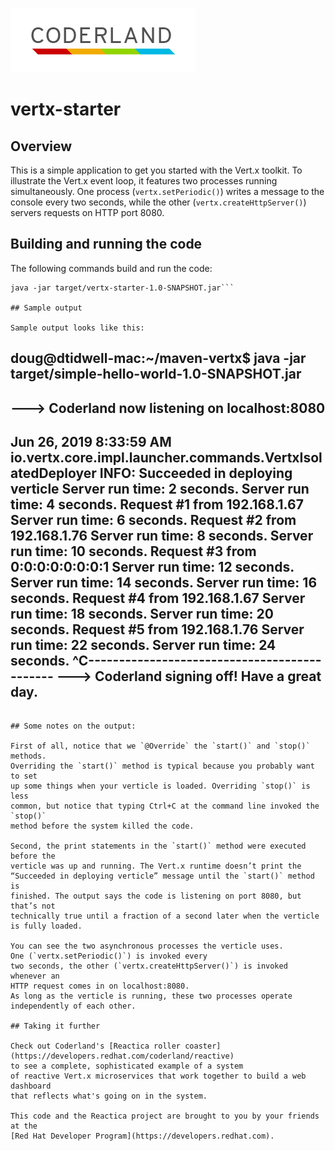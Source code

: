 ![Coderland logo](images/Coderland_logo.png)

# vertx-starter

## Overview

This is a simple application to get you started with the Vert.x toolkit. 
To illustrate the Vert.x event loop, it features
two processes running simultaneously. One process (`vertx.setPeriodic()`) 
writes a message to the
console every two seconds, while the other (`vertx.createHttpServer()`) 
servers requests on HTTP port 8080. 

## Building and running the code

The following commands build and run the code: 

```mvn clean package
java -jar target/vertx-starter-1.0-SNAPSHOT.jar```

## Sample output 

Sample output looks like this: 

```
doug@dtidwell-mac:~/maven-vertx$ java -jar target/simple-hello-world-1.0-SNAPSHOT.jar 
----------------------------------------------
---> Coderland now listening on localhost:8080
----------------------------------------------
Jun 26, 2019 8:33:59 AM io.vertx.core.impl.launcher.commands.VertxIsolatedDeployer
INFO: Succeeded in deploying verticle
Server run time: 2 seconds.
Server run time: 4 seconds.
Request #1 from 192.168.1.67
Server run time: 6 seconds.
Request #2 from 192.168.1.76
Server run time: 8 seconds.
Server run time: 10 seconds.
Request #3 from 0:0:0:0:0:0:0:1
Server run time: 12 seconds.
Server run time: 14 seconds.
Server run time: 16 seconds.
Request #4 from 192.168.1.67
Server run time: 18 seconds.
Server run time: 20 seconds.
Request #5 from 192.168.1.76
Server run time: 22 seconds.
Server run time: 24 seconds.
^C---------------------------------------------
---> Coderland signing off! Have a great day.
---------------------------------------------
```

## Some notes on the output: 

First of all, notice that we `@Override` the `start()` and `stop()` methods. 
Overriding the `start()` method is typical because you probably want to set 
up some things when your verticle is loaded. Overriding `stop()` is less 
common, but notice that typing Ctrl+C at the command line invoked the `stop()` 
method before the system killed the code. 
 
Second, the print statements in the `start()` method were executed before the 
verticle was up and running. The Vert.x runtime doesn’t print the 
“Succeeded in deploying verticle” message until the `start()` method is 
finished. The output says the code is listening on port 8080, but that’s not
technically true until a fraction of a second later when the verticle is fully loaded. 
 
You can see the two asynchronous processes the verticle uses. 
One (`vertx.setPeriodic()`) is invoked every 
two seconds, the other (`vertx.createHttpServer()`) is invoked whenever an 
HTTP request comes in on localhost:8080. 
As long as the verticle is running, these two processes operate 
independently of each other.

## Taking it further

Check out Coderland's [Reactica roller coaster](https://developers.redhat.com/coderland/reactive)
to see a complete, sophisticated example of a system 
of reactive Vert.x microservices that work together to build a web dashboard 
that reflects what's going on in the system. 

This code and the Reactica project are brought to you by your friends at the 
[Red Hat Developer Program](https://developers.redhat.com). 

